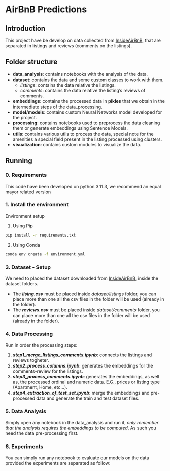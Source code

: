 # AirBnB Predictions

## Introduction
This project have be develop on data collected from [InsideAirBnB](http://insideairbnb.com/get-the-data/), that are separated in listings and reviews (comments on the listings).

## Folder structure

* **data_analysis**: contains notebooks with the analysis of the data.
* **dataset**: contains the data and some custom classes to work with them.
    * *listings*: contains the data relative the listings.
    * *comments*: contains the data relative the listing’s reviews of comments.
* **embeddings**: contains the processed data in **pikles** that we obtain in the intermediate steps of the data_processing.
* **model/models**: contains custom Neural Networks model developed for the project.
* **processing**: contains notebooks used to preprocess the data cleaning them or generate embeddings using Sentence Models.
* **utils**: contains various utils to process the data, special note for the amenities a special field present in the listing processed using clusters.
* **visualization**: contains custom modules to visualize the data.

## Running

### 0. Requirements 
This code have been developed on python 3.11.3, we recommend an equal mayor related version

### 1. Install the environment

Environment setup
1. Using Pip

```bash
pip install -r requirements.txt
```

2. Using Conda
```bash
conda env create -f environment.yml
```

### 3. Dataset - Setup

We need to placed the dataset downloaded from [InsideAirBnB](http://insideairbnb.com/get-the-data/), inside the dataset folders.
* The ***lising.csv*** must be placed inside *dataset/listings* folder, you can place more than one all the csv files in the folder will be used (already in the folder).
* The ***reviews.csv*** must be placed inside *dataset/comments* folder, you can place more than one all the csv files in the folder will be used (already in the folder).

### 4. Data Processing
Run in order the processing steps:
1.  ***step1_merge_listings_comments.ipynb***: connects the listings and reviews togheter.
2.  ***step2_process_columns.ipynb***: generates the embeddings for the comments-review for the listings.
3.  ***step3_process_comments.ipynb***: generates the embeddings, as well as, the processed ordinal and numeric data.
E.G., prices or listing type (Apartment, Home, etc...).
4.  ***step4_extraction_of_test_set.ipynb***: merge the embeddings and pre-processed data and generate the train and test dataset files.

### 5. Data Analysis 

Simply open any notebook in the data_analysis and run it, *only remember that the analysis requires the embeddings to be computed*.
As such you need the data pre-processing first.

### 6. Experiments

You can simply run any notebook to evaluate our models on the data provided the experiments are separated as follow:
